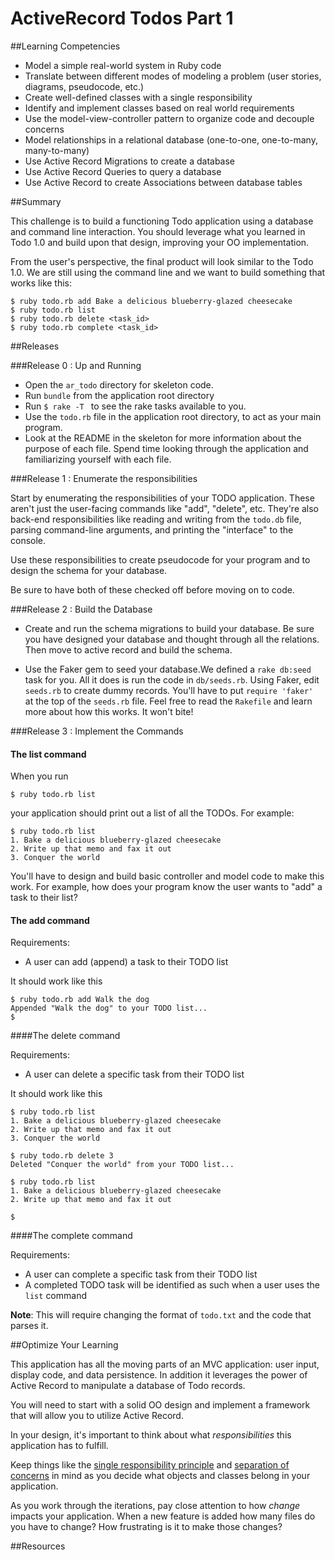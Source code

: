 # ActiveRecord Todos Part 1 
 
##Learning Competencies 

* Model a simple real-world system in Ruby code
* Translate between different modes of modeling a problem (user stories, diagrams, pseudocode, etc.)
* Create well-defined classes with a single responsibility
* Identify and implement classes based on real world requirements
* Use the model-view-controller pattern to organize code and decouple concerns
* Model relationships in a relational database (one-to-one, one-to-many, many-to-many)
* Use Active Record Migrations to create a database
* Use Active Record Queries to query a database
* Use Active Record to create Associations between database tables

##Summary 

This challenge is to build a functioning Todo application using a database and command line interaction. You should leverage what you learned in Todo 1.0 and build upon that design, improving your OO implementation. 

From the user's perspective, the final product will look similar to the Todo 1.0.  We are still using the command line and we want to build something that works like this:

```text
$ ruby todo.rb add Bake a delicious blueberry-glazed cheesecake
$ ruby todo.rb list
$ ruby todo.rb delete <task_id>
$ ruby todo.rb complete <task_id>
```

##Releases

###Release 0 : Up and Running
* Open the `ar_todo` directory for skeleton code.
* Run `bundle` from the application root directory
* Run `$ rake -T ` to see the rake tasks available to you. 
* Use the  `todo.rb` file in the application root directory, to act as your main program.
* Look at the README in the skeleton for more information about the purpose of each file.  Spend time looking through the application and familiarizing yourself with each file. 


###Release 1 : Enumerate the responsibilities

Start by enumerating the responsibilities of your TODO application.  These aren't just the user-facing commands like "add", "delete", etc.  They're also back-end responsibilities like reading and writing from the `todo.db` file, parsing command-line arguments, and printing the "interface" to the console.

Use these responsibilities to create pseudocode for your program and to design the schema for your database.  

Be sure to have both of these checked off before moving on to code. 

###Release 2 : Build the Database

* Create and run the schema migrations to build your database. Be sure you have designed your database and thought through all the relations.  Then move to active record and build the schema. 

* Use the Faker gem to seed your database.We defined a `rake db:seed` task for you.  All it does is run the code in `db/seeds.rb`. Using Faker, edit `seeds.rb` to create dummy records.  You'll have to put `require 'faker' ` at the top of the `seeds.rb` file.  Feel free to read the `Rakefile` and learn more about how this works.  It won't bite!

###Release 3 : Implement the Commands

#### The list command

When you run

```
$ ruby todo.rb list
```

your application should print out a list of all the TODOs. For example:

```
$ ruby todo.rb list
1. Bake a delicious blueberry-glazed cheesecake
2. Write up that memo and fax it out
3. Conquer the world
```

You'll have to design and build basic controller and model code to make this work.  For example, how does your program know the user wants to "add" a task to their list?

#### The add command

Requirements:

- A user can add (append) a task to their TODO list

It should work like this

```text
$ ruby todo.rb add Walk the dog
Appended "Walk the dog" to your TODO list...
$
```

####The delete command

Requirements:

- A user can delete a specific task from their TODO list

It should work like this

```text
$ ruby todo.rb list
1. Bake a delicious blueberry-glazed cheesecake
2. Write up that memo and fax it out
3. Conquer the world

$ ruby todo.rb delete 3
Deleted "Conquer the world" from your TODO list...

$ ruby todo.rb list
1. Bake a delicious blueberry-glazed cheesecake
2. Write up that memo and fax it out

$
```

####The complete command

Requirements:

- A user can complete a specific task from their TODO list
- A completed TODO task will be identified as such when a user uses the `list` command

**Note**: This will require changing the format of `todo.txt` and the code that parses it. 


##Optimize Your Learning 

This application has all the moving parts of an MVC application: user input, display code, and data persistence.  In addition it leverages the power of Active Record to manipulate a database of Todo records.

You will need to start with a solid OO design and implement a framework that will allow you to utilize Active Record. 

In your design, it's important to think about what *responsibilities* this application has to fulfill.

Keep things like the [single responsibility principle](http://en.wikipedia.org/wiki/Single_responsibility_principle) and [separation of concerns](http://en.wikipedia.org/wiki/Separation_of_concerns) in mind as you decide what objects and classes belong in your application.

As you work through the iterations, pay close attention to how *change* impacts your application.  When a new feature is added how many files do you have to change?  How frustrating is it to make those changes?


##Resources

